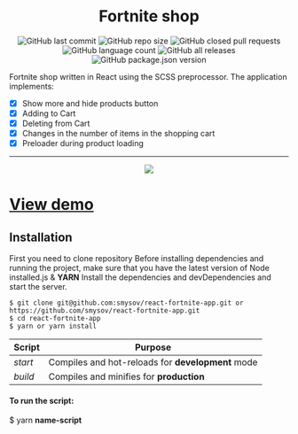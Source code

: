 <h1 align="center">Fortnite shop</h1>

<p align="center">

<img alt="GitHub last commit" src="https://img.shields.io/github/last-commit/smysov/react-fortnite-app?style=plastic">

<img alt="GitHub repo size" src="https://img.shields.io/github/repo-size/smysov/react-fortnite-app?style=plastic">

<img alt="GitHub closed pull requests" src="https://img.shields.io/github/issues-pr-closed/smysov/react-fortnite-app?style=plastic">

<img alt="GitHub language count" src="https://img.shields.io/github/languages/count/smysov/react-fortnite-app?style=plastic">

<img alt="GitHub all releases" src="https://img.shields.io/github/downloads/smysov/react-fortnite-app/total?style=plastic">

<img alt="GitHub package.json version" src="https://img.shields.io/github/package-json/v/smysov/react-fortnite-app?label=package.json&style=plastic">

</p>

Fortnite shop written in React using the SCSS preprocessor.
The application implements:

- [x] Show more and hide products button
- [x] Adding to Cart
- [x] Deleting from Cart
- [x] Changes in the number of items in the shopping cart
- [x] Preloader during product loading

---

<p align="center">
  <img src="https://i.ibb.co/Kx9Hhvy/preview.png"></img>
</p>

# [View demo](https://fortnite-online-store.herokuapp.com/)

## Installation

First you need to clone repository
Before installing dependencies and running the project,
make sure that you have the latest version of Node installed.js & **YARN**
Install the dependencies and devDependencies and start the server.

```
$ git clone git@github.com:smysov/react-fortnite-app.git or https://github.com/smysov/react-fortnite-app.git
$ cd react-fortnite-app
$ yarn or yarn install
```

| Script  | Purpose                                           |
| ------- | ------------------------------------------------- |
| _start_ | Compiles and hot-reloads for **development** mode |
| _build_ | Compiles and minifies for **production**          |

#### To run the script:

\$ yarn **name-script**

